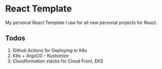 # React Template

My personal React Template I use for all new personal projects for React.

## Todos

1. Github Actions for Deploying to K8s
2. K8s + ArgoCD - Kustomize
3. Cloudformation stacks for Cloud Front, EKS
